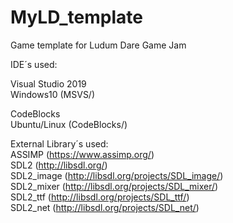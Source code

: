 # MyLD_template
Game template for Ludum Dare Game Jam

IDE´s used:

Visual Studio 2019\
Windows10 (MSVS/)

CodeBlocks\
Ubuntu/Linux (CodeBlocks/)

External Library´s used:\
ASSIMP (https://www.assimp.org/) \
SDL2 (http://libsdl.org/) \
SDL2_image (http://libsdl.org/projects/SDL_image/) \
SDL2_mixer (http://libsdl.org/projects/SDL_mixer/) \
SDL2_ttf (http://libsdl.org/projects/SDL_ttf/) \
SDL2_net (http://libsdl.org/projects/SDL_net/)